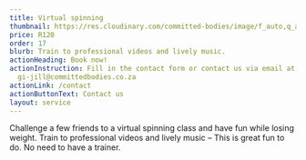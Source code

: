 ```yaml
---
title: Virtual spinning
thumbnail: https://res.cloudinary.com/committed-bodies/image/f_auto,q_auto/upload/v1642663368/services/spinning-committed-bodies-benoni-2.png
price: R120
order: 17
blurb: Train to professional videos and lively music.
actionHeading: Book now!
actionInstruction: Fill in the contact form or contact us via email at
  gi-jill@committedbodies.co.za
actionLink: /contact
actionButtonText: Contact us
layout: service
---
```

Challenge a few friends to a virtual spinning class and have fun while losing weight.  Train to professional videos and lively music –  This is great fun to do.  No need to have a trainer.
